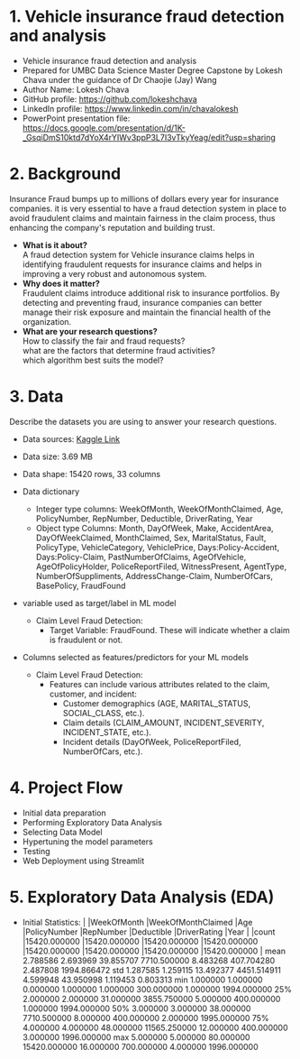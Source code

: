  # 1. Vehicle insurance fraud detection and analysis
- Vehicle insurance fraud detection and analysis
- Prepared for UMBC Data Science Master Degree Capstone by Lokesh Chava under the guidance of Dr Chaojie (Jay) Wang
- Author Name: Lokesh Chava
- GitHub profile: https://github.com/lokeshchava
- LinkedIn profile: https://www.linkedin.com/in/chavalokesh
- PowerPoint presentation file: https://docs.google.com/presentation/d/1K-_GsqiDmS10ktd7dYoX4rYIWv3ppP3L7I3vTkyYeag/edit?usp=sharing
    
# 2. Background
Insurance Fraud bumps up to millions of dollars every year for insurance companies. it is very essential to have a fraud detection system in place to avoid fraudulent claims and maintain fairness in the claim process, thus enhancing the company's reputation and building trust.
- **What is it about?**  
  A fraud detection system for Vehicle insurance claims helps in identifying fraudulent requests for insurance claims and helps in improving a very robust and autonomous system.  
- **Why does it matter?**  
  Fraudulent claims introduce additional risk to insurance portfolios. By detecting and preventing fraud, insurance companies can better manage their risk exposure and maintain the financial health of the organization.  
- **What are your research questions?**  
  How to classify the fair and fraud requests?   
  what are the factors that determine fraud activities?  
  which algorithm best suits the model?  
# 3. Data 

Describe the datasets you are using to answer your research questions.

- Data sources: [Kaggle Link](https://www.kaggle.com/datasets/khusheekapoor/vehicle-insurance-fraud-detection)
- Data size: 3.69 MB
- Data shape: 15420 rows, 33 columns
- Data dictionary
   - Integer type columns: WeekOfMonth, WeekOfMonthClaimed, Age, PolicyNumber, RepNumber, Deductible, DriverRating, Year
   - Object type Columns: Month, DayOfWeek, Make, AccidentArea, DayOfWeekClaimed, MonthClaimed, Sex, MaritalStatus, Fault, PolicyType, VehicleCategory, VehiclePrice,
       Days:Policy-Accident, Days:Policy-Claim, PastNumberOfClaims, AgeOfVehicle, AgeOfPolicyHolder, PoliceReportFiled, WitnessPresent, AgentType,
       NumberOfSuppliments, AddressChange-Claim, NumberOfCars, BasePolicy, FraudFound
- variable used as target/label in ML model
  - Claim Level Fraud Detection:
    - Target Variable: FraudFound. These will indicate whether a claim is fraudulent or not.  
  
- Columns selected as features/predictors for your ML models
  - Claim Level Fraud Detection:
    - Features can include various attributes related to the claim, customer, and incident:
      - Customer demographics (AGE, MARITAL_STATUS, SOCIAL_CLASS, etc.).
      - Claim details (CLAIM_AMOUNT, INCIDENT_SEVERITY, INCIDENT_STATE, etc.).
      - Incident details (DayOfWeek, PoliceReportFiled, NumberOfCars, etc.).

# 4. Project Flow
  - Initial data preparation
  - Performing Exploratory Data Analysis
  - Selecting Data Model
  - Hypertuning the model parameters
  - Testing
  - Web Deployment using Streamlit

# 5. Exploratory Data Analysis (EDA)
  - Initial Statistics:
|    |WeekOfMonth	|WeekOfMonthClaimed	|Age	|PolicyNumber	|RepNumber	|Deductible	|DriverRating	|Year |
|count	|15420.000000	|15420.000000	|15420.000000	|15420.000000	|15420.000000	|15420.000000	|15420.000000	|15420.000000 |
mean	2.788586	2.693969	39.855707	7710.500000	8.483268	407.704280	2.487808	1994.866472
std	1.287585	1.259115	13.492377	4451.514911	4.599948	43.950998	1.119453	0.803313
min	1.000000	1.000000	0.000000	1.000000	1.000000	300.000000	1.000000	1994.000000
25%	2.000000	2.000000	31.000000	3855.750000	5.000000	400.000000	1.000000	1994.000000
50%	3.000000	3.000000	38.000000	7710.500000	8.000000	400.000000	2.000000	1995.000000
75%	4.000000	4.000000	48.000000	11565.250000	12.000000	400.000000	3.000000	1996.000000
max	5.000000	5.000000	80.000000	15420.000000	16.000000	700.000000	4.000000	1996.000000
